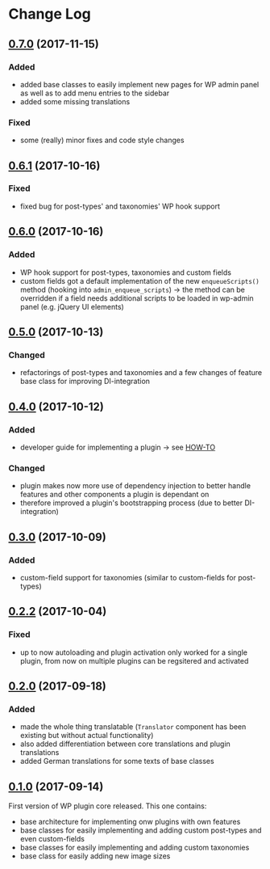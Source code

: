 # Change Log

## [0.7.0](https://github.com/Vierbeuter/wp-plugin-core/tree/0.7.0) (2017-11-15)
### Added
 * added base classes to easily implement new pages for WP admin panel as well as to add menu entries to the sidebar
 * added some missing translations

###  Fixed
 * some (really) minor fixes and code style changes

## [0.6.1](https://github.com/Vierbeuter/wp-plugin-core/tree/0.6.1) (2017-10-16)
### Fixed
 * fixed bug for post-types' and taxonomies' WP hook support

## [0.6.0](https://github.com/Vierbeuter/wp-plugin-core/tree/0.6.0) (2017-10-16)
### Added
 * WP hook support for post-types, taxonomies and custom fields
 * custom fields got a default implementation of the new `enqueueScripts()` method (hooking into `admin_enqueue_scripts`) &rarr; the method can be overridden if a field needs additional scripts to be loaded in wp-admin panel (e.g. jQuery UI elements)

## [0.5.0](https://github.com/Vierbeuter/wp-plugin-core/tree/0.5.0) (2017-10-13)
### Changed
 * refactorings of post-types and taxonomies and a few changes of feature base class for improving DI-integration

## [0.4.0](https://github.com/Vierbeuter/wp-plugin-core/tree/0.4.0) (2017-10-12)
### Added
 * developer guide for implementing a plugin &rarr; see [HOW-TO](./doc/HOW-TO.md)

### Changed
 * plugin makes now more use of dependency injection to better handle features and other components a plugin is dependant on
 * therefore improved a plugin's bootstrapping process (due to better DI-integration)

## [0.3.0](https://github.com/Vierbeuter/wp-plugin-core/tree/0.3.0) (2017-10-09)
### Added
 * custom-field support for taxonomies (similar to custom-fields for post-types) 

## [0.2.2](https://github.com/Vierbeuter/wp-plugin-core/tree/0.2.2) (2017-10-04)
### Fixed
 * up to now autoloading and plugin activation only worked for a single plugin, from now on multiple plugins can be regsitered and activated

## [0.2.0](https://github.com/Vierbeuter/wp-plugin-core/tree/0.2.0) (2017-09-18)
### Added
 * made the whole thing translatable (`Translator` component has been existing but without actual functionality)
 * also added differentiation between core translations and plugin translations
 * added German translations for some texts of base classes

## [0.1.0](https://github.com/Vierbeuter/wp-plugin-core/tree/0.1.0) (2017-09-14)
First version of WP plugin core released. This one contains:
 * base architecture for implementing onw plugins with own features
 * base classes for easily implementing and adding custom post-types and even custom-fields
 * base classes for easily implementing and adding custom taxonomies
 * base class for easily adding new image sizes

